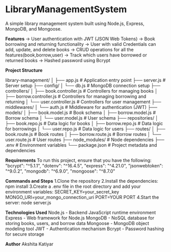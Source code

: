 # LibraryManagementSystem

A simple library management system built using Node.js, Express, MongoDB, and Mongoose.

**Features**
-> User authentication with JWT (JSON Web Tokens)
-> Book borrowing and returning functionality
-> User with valid Credentials can add, update, and delete books
-> CRUD operations for all the features(book,borrow,user)
-> Track which users have borrowed or returned books
-> Hashed password using Bcrypt

**Project Structure**

library-management/
│
├── app.js                 # Application entry point
├── server.js              # Server setup
├── config/
│   └── db.js              # MongoDB connection setup
├── controllers/
│   ├── book.controller.js # Controllers for managing books
│   ├── borrow.controller.js # Controllers for managing borrowing and returning
│   └── user.controller.js # Controllers for user management
├── middlewares/
│   └── auth.js            # Middleware for authentication (JWT)
├── models/
│   ├── book.model.js      # Book schema
│   ├── borrow.model.js    # Borrow schema
│   └── user.model.js      # User schema
├── repositories/
│   ├── book.repo.js       # Data logic for books
│   ├── borrow.repo.js     # Data logic for borrowings
│   └── user.repo.js       # Data logic for users
├── routes/
│   ├── book.route.js      # Book routes
│   ├── borrow.route.js    # Borrow routes
│   └── user.route.js      # User routes
├── node_modules/          # Node dependencies
├── .env                   # Environment variables
└── package.json           # Project metadata and dependencies

**Requirements**
To run this project, ensure that you have the following:
    "bcrypt": "^5.1.1",
    "dotenv": "^16.4.5",
    "express": "^4.21.0",
    "jsonwebtoken": "^9.0.2",
    "mongodb": "^6.9.0",
    "mongoose": "^8.7.0"
    

**Commands and Steps**
1.Clone the repository
2.Install the dependencies: npm install
3.Create a .env file in the root directory and add your environment variables:
    SECRET_KEY=your_secret_key
    MONGO_URI=your_mongo_connection_uri
    PORT=YOUR PORT
4.Start the server: node server.js

**Technologies Used**
Node.js - Backend JavaScript runtime environment
Express - Web framework for Node.js
MongoDB - NoSQL database for storing books, users, and borrow data
Mongoose - MongoDB object modeling tool
JWT - Authentication mechanism
Bcrypt - Password hashing for secure storage

**Author**
Akshita Katiyar
